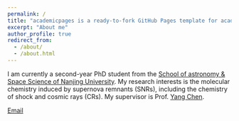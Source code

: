 ```yaml
---
permalink: /
title: "academicpages is a ready-to-fork GitHub Pages template for academic personal websites"
excerpt: "About me"
author_profile: true
redirect_from: 
  - /about/
  - /about.html
---
```


I am currently a second-year PhD student from the [School of astronomy & Space Science of Nanjing University](https://astronomy.nju.edu.cn/EN/index.html). My research interests is the molecular chemistry induced by supernova remnants (SNRs), including the chemistry of shock and cosmic rays (CRs). My supervisor is Prof. [Yang Chen](https://astronomy.nju.edu.cn/EN/People/Professors/20200707/i113699.html). 

[Email](mailto:tianyutu@smail.nju.edu.cn)
